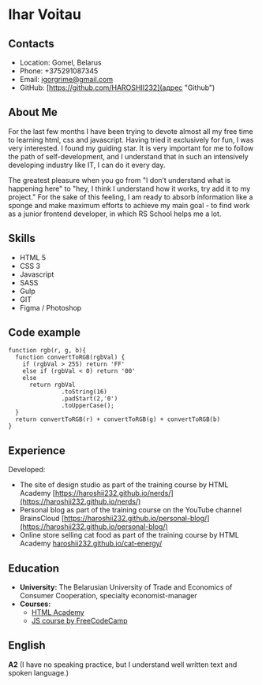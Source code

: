 # Ihar Voitau

## Contacts

* Location: Gomel, Belarus  
* Phone: +375291087345
* Email: igorgrime@gmail.com  
* GitHub: [https://github.com/HAROSHII232](адрес "Github")

## About Me

<p>For the last few months I have been trying to devote almost all my free time to learning html, css and javascript. Having tried it exclusively for fun, I was very interested. I found my guiding star. It is very important for me to follow the path of self-development, and I understand that in such an intensively developing industry like IT, I can do it every day.</p>  
<p>The greatest pleasure when you go from "I don’t understand what is happening here" to "hey, I think I understand how it works, try add it to my project." For the sake of this feeling, I am ready to absorb information like a sponge and make maximum efforts to achieve my main goal - to find work as a junior frontend developer, in which RS School helps me a lot.</p>  

## Skills

- HTML 5  
- CSS 3
- Javascript
- SASS
- Gulp 
- GIT
- Figma / Photoshop

## Code example

```
function rgb(r, g, b){
  function convertToRGB(rgbVal) {
    if (rgbVal > 255) return 'FF'
    else if (rgbVal < 0) return '00'
    else
      return rgbVal
               .toString(16)
               .padStart(2,'0')
               .toUpperCase();
  }
  return convertToRGB(r) + convertToRGB(g) + convertToRGB(b)
}
```   
## Experience

Developed:
* The site of design studio as part of the training course by HTML Academy [https://haroshii232.github.io/nerds/](https://haroshii232.github.io/nerds/)
* Personal blog as part of the training course on the YouTube channel BrainsCloud [https://haroshii232.github.io/personal-blog/](https://haroshii232.github.io/personal-blog/)
* Online store selling cat food as part of the training course by HTML Academy [haroshii232.github.io/cat-energy/](haroshii232.github.io/cat-energy/)

## Education 

 * **University:** The Belarusian University of Trade and Economics of Consumer Cooperation, specialty economist-manager
 * **Courses:**
    + [HTML Academy](htmlacademy.ru)
    + [JS course by FreeCodeCamp](https://www.freecodecamp.org/)
  
## English

**A2** (I have no speaking practice, but I understand well written text and spoken language.)
